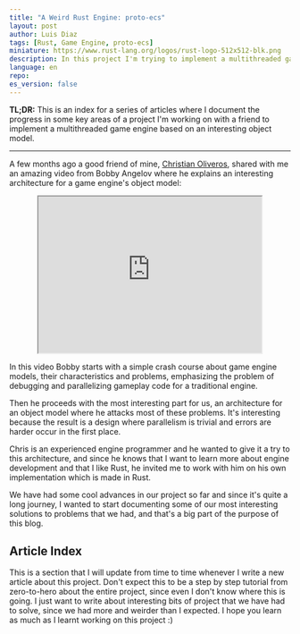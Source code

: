 ```yaml
---
title: "A Weird Rust Engine: proto-ecs" 
layout: post
author: Luis Diaz
tags: [Rust, Game Engine, proto-ecs]
miniature: https://www.rust-lang.org/logos/rust-logo-512x512-blk.png
description: In this project I'm trying to implement a multithreaded game engine in Rust following Bobby Angelov's object model. This is the indhttps://www.youtube.com/watch?v=jjEsB611kxsex post where I keep track of our progress!
language: en
repo: 
es_version: false
---
```


**TL;DR:** This is an index for a series of articles where I document the progress in some key areas of a project I'm working on with a friend to implement a multithreaded game engine based on an interesting object model. 

---

A few months ago a good friend of mine, [Christian Oliveros](https://github.com/maniatic0), shared with me an amazing video from Bobby Angelov where he explains an interesting architecture for a game engine's object model:

<iframe width="400px" height="280px" style="display: block;
  margin-left: auto;
  margin-right: auto;
  "
src="https://www.youtube.com/embed/jjEsB611kxs">
</iframe> 

In this video Bobby starts with a simple crash course about game engine models, their characteristics and problems, emphasizing the problem of debugging and parallelizing gameplay code for a traditional engine. 

Then he proceeds with the most interesting part for us, an architecture for an object model where he attacks most of these problems. It's interesting because the result is a design where parallelism is trivial and errors are harder occur in the first place. 

Chris is an experienced engine programmer and he wanted to give it a try to this architecture, and since he knows that I want to learn more about engine development and that I like Rust, he invited me to work with him on his own implementation which is made in Rust. 

We have had some cool advances in our project so far and since it's quite a long journey, I wanted to start documenting some of our most interesting solutions to problems that we had, and that's a big part of the purpose of this blog. 



## Article Index

This is a section that I will update from time to time whenever I write a new article about this project. Don't expect this to be a step by step tutorial from zero-to-hero about the entire project, since even I don't know where this is going. I just want to write about interesting bits of project that we have had to solve, since we had more and weirder than I expected. I hope you learn as much as I learnt working on this project :)




